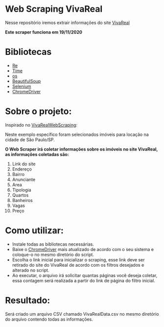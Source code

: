 # Web Scraping VivaReal

Nesse repositório iremos extrair informações do site [VivaReal](https://www.vivareal.com.br/)

**Este scraper funciona em 19/11/2020**

# Bibliotecas

- [Re](https://docs.python.org/3/library/re.html)
- [Time](https://docs.python.org/3/library/time.html)
- [os](https://docs.python.org/3/library/os.html)
- [BeautifulSoup](https://www.crummy.com/software/BeautifulSoup/bs4/doc/)
- [Selenium](https://selenium-python.readthedocs.io/)
- [ChromeDriver](https://chromedriver.chromium.org/downloads)

# Sobre o projeto:

Inspirado no [VivaRealWebScraping](https://github.com/luiseduardobr1/VivaRealWebScraping):

Neste exemplo específico foram selecionados imóveis para locação na cidade de São Paulo/SP.

**O Web Scraper irá coletar informações sobre os imóveis no site VivaReal, as informações coletadas são:**

1. Link do site
2. Endereço
3. Bairro
4. Anunciante
5. Area
6. Tipologia
7. Quartos
8. Banheiros
9. Vagas
10. Preço

# Como utilizar:

- Instale todas as bibliotecas necessárias.
- Baixe o [ChromeDriver](https://chromedriver.chromium.org/downloads) mais atualizado de acordo com o seu sistema e coloque-o no mesmo diretório do script.
- Escolha o link inicial para inicializar o scraping, esse link deve ser retirado do site do VivaReal de acordo com os filtros desejados e alterado no script.
- Ao executar, o arquivo irá solicitar quantas páginas você deseja coletar, essa contagem será realizada a partir do link de página do filtro inicial.

# Resultado:

Será criado um arquivo CSV chamado VivaRealData.csv no mesmo diretório do arquivo contendo todas as informações.
